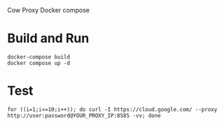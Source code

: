 Cow Proxy Docker compose

# Build and Run
```
docker-compose build
docker compose up -d
```


# Test
```
for ((i=1;i<=10;i++)); do curl -I https://cloud.google.com/ --proxy  http://user:password@YOUR_PROXY_IP:8585 -vv; done 

```